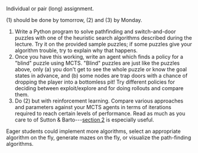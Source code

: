 Individual or pair (long) assignment.

(1) should be done by tomorrow, (2) and (3) by Monday.

1. Write a Python program to solve pathfinding and switch-and-door puzzles with one of the heuristic search algorithms described during the lecture. Try it on the provided sample puzzles; if some puzzles give your algorithm trouble, try to explain why that happens.
2. Once you have this working, write an agent which finds a policy for a "blind" puzzle using MCTS. "Blind" puzzles are just like the puzzles above, only (a) you don't get to see the whole puzzle or know the goal states in advance, and (b) some nodes are trap doors with a chance of dropping the player into a bottomless pit! Try different policies for deciding between exploit/explore and for doing rollouts and compare them.
3. Do (2) but with reinforcement learning. Compare various approaches and parameters against your MCTS agents in terms of iterations required to reach certain levels of performance. Read as much as you care to of Sutton & Barto---[section 2](https://webdocs.cs.ualberta.ca/~sutton/book/ebook/node39.html) is especially useful.

Eager students could implement more algorithms, select an appropriate algorithm on the fly, generate mazes on the fly, or visualize the path-finding algorithms.
